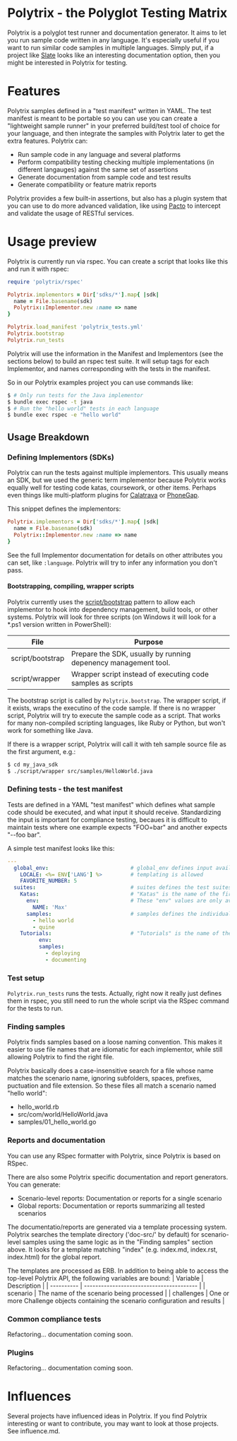 # Polytrix - the Polyglot Testing Matrix

Polytrix is a polyglot test runner and documentation generator. It aims to let you run sample code written in any language. It's especially useful if you want to run similar code samples in multiple languages. Simply put, if a project like [Slate](https://github.com/tripit/slate) looks like an interesting documentation option, then you might be interested in Polytrix for testing.

# Features

Polytrix samples defined in a "test manifest" written in YAML. The test manifest is meant to be portable so you can use you can create a "lightweight sample runner" in your preferred build/test tool of choice for your language, and then integrate the samples with Polytrix later to get the extra features. Polytrix can:
- Run sample code in any language and several platforms
- Perform compatibility testing checking multiple implementations (in different langauges) against the same set of assertions
- Generate documentation from sample code and test results
- Generate compatibility or feature matrix reports

Polytrix provides a few built-in assertions, but also has a plugin system that you can use to do more advanced validation, like using [Pacto](https://github.com/thoughtworks/pacto) to intercept and validate the usage of RESTful services.

# Usage preview

Polytrix is currently run via rspec. You can create a script that looks like this and run it with rspec:

```ruby
require 'polytrix/rspec'

Polytrix.implementors = Dir['sdks/*'].map{ |sdk|
  name = File.basename(sdk)
  Polytrix::Implementor.new :name => name
}

Polytrix.load_manifest 'polytrix_tests.yml'
Polytrix.bootstrap
Polytrix.run_tests
```

Polytrix will use the information in the Manifest and Implementors (see the sections below) to build an rspec test suite. It will setup tags for each Implementor, and names corresponding with the tests in the manifest.

So in our Polytrix examples project you can use commands like:

```sh
$ # Only run tests for the Java implementor
$ bundle exec rspec -t java
$ # Run the "hello world" tests in each language
$ bundle exec rspec -e "hello world"
```

## Usage Breakdown

### Defining Implementors (SDKs)

Polytrix can run the tests against multiple implementors. This usually means an SDK, but we used the generic term implementor because Polytrix works equally well for testing code katas, coursework, or other items. Perhaps even things like multi-platform plugins for [Calatrava](https://github.com/calatrava/calatrava/wiki/Plugins) or [PhoneGap](http://docs.phonegap.com/en/3.4.0/guide_hybrid_plugins_index.md.html#Plugin%20Development%20Guide).

This snippet defines the implementors:
```ruby
Polytrix.implementors = Dir['sdks/*'].map{ |sdk|
  name = File.basename(sdk)
  Polytrix::Implementor.new :name => name
}
```

See the full Implementor documentation for details on other attributes you can set, like `:language`. Polytrix will try to infer any information you don't pass.

#### Bootstrapping, compiling, wrapper scripts

Polytrix currently uses the [script/bootstrap](http://wynnnetherland.com/linked/2013012801/bootstrapping-consistency) pattern to allow each implementor to hook into dependency management, build tools, or other systems. Polytrix will look for three scripts (on Windows it will look for a *.ps1 version written in PowerShell):

| File             | Purpose                                                        |
| ---------------- | -------------------------------------------------------------- |
| script/bootstrap | Prepare the SDK, usually by running depenency management tool. |
| script/wrapper   | Wrapper script instead of executing code samples as scripts    |

The bootstrap script is called by `Polytrix.bootstrap`. The wrapper script, if it exists, wraps the executino of the code sample. If there is no wrapper script, Polytrix will try to execute the sample code as a script. That works for many non-compiled scripting languages, like Ruby or Python, but won't work for something like Java.

If there is a wrapper script, Polytrix will call it with teh sample source file as the first argument, e.g.:
```sh
$ cd my_java_sdk
$ ./script/wrapper src/samples/HelloWorld.java
```

### Defining tests - the test manifest

Tests are defined in a YAML "test manifest" which defines what sample code should be executed, and what input it should receive. Standardizing the input is important for compliance testing, becaues it is difficult to maintain tests where one example expects "FOO=bar" and another expects "--foo bar".

A simple test manifest looks like this:
```yaml
---
  global_env:                          # global_env defines input available for all scenarios
    LOCALE: <%= ENV['LANG'] %>         # templating is allowed
    FAVORITE_NUMBER: 5
  suites:                              # suites defines the test suites that can be executed
    Katas:                             # "Katas" is the name of the first suite
      env:                             # These "env" values are only available within the "Katas" suite
        NAME: 'Max'
      samples:                         # samples defines the individual tests in a suite
        - hello world
        - quine
    Tutorials:                         # "Tutorials" is the name of the second suite
          env:
          samples:
            - deploying
            - documenting
```

### Test setup

`Polytrix.run_tests` runs the tests. Actually, right now it really just defines them in rspec, you still need to run the whole script via the RSpec command for the tests to run.

### Finding samples

Polytrix finds samples based on a loose naming convention. This makes it easier to use file names that are idiomatic for each implementor, while still allowing Polytrix to find the right file.

Polytrix basically does a case-insensitive search for a file whose name matches the scenario name, ignoring subfolders, spaces, prefixes, puctuation and file extension.  So these files all match a scenario named "hello world":
- hello_world.rb
- src/com/world/HelloWorld.java
- samples/01_hello_world.go

### Reports and documentation

You can use any RSpec formatter with Polytrix, since Polytrix is based on RSpec.

There are also some Polytrix specific documentation and report generators. You can generate:
- Scenario-level reports: Documentation or reports for a single scenario
- Global reports: Documentation or reports summarizing all tested scenarios

The documentatio/reports are generated via a template processing system. Polytrix searches the template directory ('doc-src/' by default) for scenario-level samples using the same logic as in the "Finding samples" section above. It looks for a template matching "index" (e.g. index.md, index.rst, index.html) for the global report.

The templates are processed as ERB. In addition to being able to access the top-level Polytrix API, the following variables are bound:
| Variable   | Description                              |
| ---------- | ---------------------------------------- |
| scenario   | The name of the scenario being processed |
| challenges | One or more Challenge objects containing the scenario configuration and results |

### Common compliance tests

Refactoring... documentation coming soon.

### Plugins

Refactoring... documentation coming soon.

# Influences

Several projects have influenced ideas in Polytrix. If you find Polytrix interesting or want to contribute, you may want to look at those projects. See influence.md.
